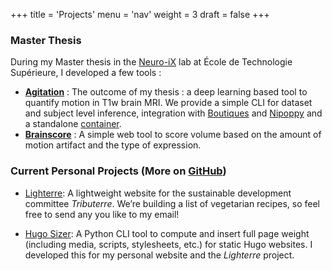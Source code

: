 +++
title = 'Projects'
menu = 'nav'
weight = 3
draft = false
+++

### Master Thesis

During my Master thesis in the [Neuro-iX](https://neuro-ix.github.io/) lab at École de Technologie Supérieure, I developed a few tools :

- [**Agitation**](https://github.com/Neuro-iX/agitation) : The outcome of my thesis : a deep learning based tool to quantify motion in T1w brain MRI. We provide a simple CLI for dataset and subject level inference, integration with [Boutiques](https://boutiques.github.io/) and [Nipoppy](https://nipoppy.readthedocs.io/en/latest/) and a standalone [container](https://hub.docker.com/repository/docker/chbricout/agitation/general). 
- [**Brainscore**](https://github.com/Neuro-iX/brainscore) : A simple web tool to score volume based on the amount of motion artifact and the type of expression.


### Current Personal Projects (More on [GitHub](https://github.com/chbricout))

- [Lighterre](https://tributerre.neocities.org/): A lightweight website for the sustainable development committee *Tributerre*. We’re building a list of vegetarian recipes, so feel free to send any you like to my email!

- [Hugo Sizer](https://github.com/chbricout/hugo-sizer): A Python CLI tool to compute and insert full page weight (including media, scripts, stylesheets, etc.) for static Hugo websites. I developed this for my personal website and the *Lighterre* project.
